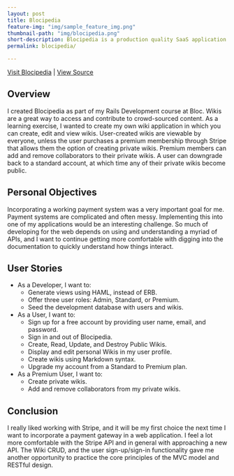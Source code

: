 ```yaml
---
layout: post
title: Blocipedia
feature-img: "img/sample_feature_img.png"
thumbnail-path: "img/blocipedia.png"
short-description: Blocipedia is a production quality SaaS application that allows users to create their own wikis.
permalink: blocipedia/

---
```

[Visit Blocipedia](https://bgohman-blocipedia.herokuapp.com/) \| [View Source](https://github.com/bgohman/blocipedia)

## Overview

I created Blocipedia as part of my Rails Development course at Bloc.  Wikis are a great way to access and contribute to crowd-sourced content.  As a learning exercise, I wanted to create my own wiki application in which you can create, edit and view wikis.  User-created wikis are viewable by everyone, unless the user purchases a premium membership through Stripe that allows them the option of creating private wikis.  Premium members can add and remove collaborators to their private wikis.  A user can downgrade back to a standard account, at which time any of their private wikis become public.

## Personal Objectives

Incorporating a working payment system was a very important goal for me.  Payment systems are complicated and often messy.  Implementing this into one of my applications would be an interesting challenge.  So much of developing for the web depends on using and understanding a myriad of APIs, and I want to continue getting more comfortable with digging into the documentation to quickly understand how things interact.

## User Stories

* As a Developer, I want to:
  * Generate views using HAML, instead of ERB.
  * Offer three user roles: Admin, Standard, or Premium.
  * Seed the development database with users and wikis.
* As a User, I want to:
  * Sign up for a free account by providing user name, email, and password.
  * Sign in and out of Blocipedia.
  * Create, Read, Update, and Destroy Public Wikis.
  * Display and edit personal Wikis in my user profile.
  * Create wikis using Markdown syntax.
  * Upgrade my account from a Standard to Premium plan.
* As a Premium User, I want to:
  * Create private wikis.
  * Add and remove collaborators from my private wikis.

## Conclusion

I really liked working with Stripe, and it will be my first choice the next time I want to incorporate a payment gateway in a web application. I feel a lot more comfortable with the Stripe API and in general with approaching a new API.  The Wiki CRUD, and the user sign-up/sign-in functionality gave me another opportunity to practice the core principles of the MVC model and RESTful design.
